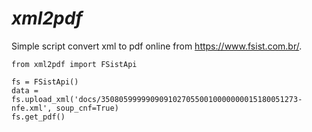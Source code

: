 # _xml2pdf_

Simple script convert xml to pdf online from https://www.fsist.com.br/.

```
from xml2pdf import FSistApi

fs = FSistApi()
data = fs.upload_xml('docs/35080599999090910270550010000000015180051273-nfe.xml', soup_cnf=True)
fs.get_pdf()

```